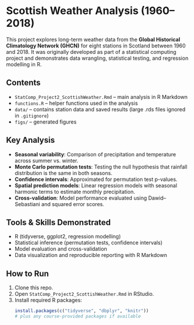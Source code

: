 # Scottish Weather Analysis (1960–2018)

This project explores long-term weather data from the **Global Historical Climatology Network (GHCN)** for eight stations in Scotland between 1960 and 2018. It was originally developed as part of a statistical computing project and demonstrates data wrangling, statistical testing, and regression modelling in R.

## Contents
- `StatComp_Project2_ScottishWeather.Rmd` – main analysis in R Markdown  
- `functions.R` – helper functions used in the analysis  
- `data/` – contains station data and saved results (large .rds files ignored in `.gitignore`)  
- `figs/` – generated figures  

## Key Analysis
- **Seasonal variability**: Comparison of precipitation and temperature across summer vs. winter.  
- **Monte Carlo permutation tests**: Testing the null hypothesis that rainfall distribution is the same in both seasons.  
- **Confidence intervals**: Approximated for permutation test p-values.  
- **Spatial prediction models**: Linear regression models with seasonal harmonic terms to estimate monthly precipitation.  
- **Cross-validation**: Model performance evaluated using Dawid–Sebastiani and squared error scores.  

## Tools & Skills Demonstrated
- R (tidyverse, ggplot2, regression modelling)  
- Statistical inference (permutation tests, confidence intervals)  
- Model evaluation and cross-validation  
- Data visualization and reproducible reporting with R Markdown  

## How to Run
1. Clone this repo.  
2. Open `StatComp_Project2_ScottishWeather.Rmd` in RStudio.  
3. Install required R packages:  
   ```r
   install.packages(c("tidyverse", "dbplyr", "knitr"))
   # plus any course-provided packages if available
